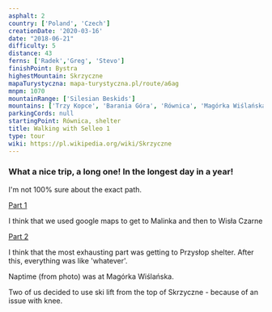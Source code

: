 ```yaml
---
asphalt: 2
country: ['Poland', 'Czech']
creationDate: '2020-03-16'
date: "2018-06-21"
difficulty: 5
distance: 43
ferns: ['Radek','Greg', 'Stevo']
finishPoint: Bystra
highestMountain: Skrzyczne
mapaTurystyczna: mapa-turystyczna.pl/route/a6ag
mnpm: 1070
mountainRange: ['Silesian Beskids']
mountains: ['Trzy Kopce', 'Barania Góra', 'Równica', 'Magórka Wiślańska', 'Orłowa', 'Smerkowiec', 'Malinowska Skała']
parkingCords: null
startingPoint: Równica, shelter
title: Walking with Selleo 1
type: tour
wiki: https://pl.wikipedia.org/wiki/Skrzyczne
---
```


### What a nice trip, a long one! In the longest day in a year!

I'm not 100% sure about the exact path.

[Part 1](https://mapa-turystyczna.pl/route/3q36)

I think that we used google maps to get to Malinka and then to Wisła Czarne

[Part 2](https://mapa-turystyczna.pl/route/a6ag)

I think that the most exhausting part was getting to Przysłop shelter. After this, everything was like 'whatever'.

Naptime (from photo) was at Magórka Wiślańska.

Two of us decided to use ski lift from the top of Skrzyczne - because of an issue with knee.
